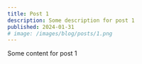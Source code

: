 ```yaml
---
title: Post 1
description: Some description for post 1
published: 2024-01-31
# image: /images/blog/posts/1.png
---
```


Some content for post 1
